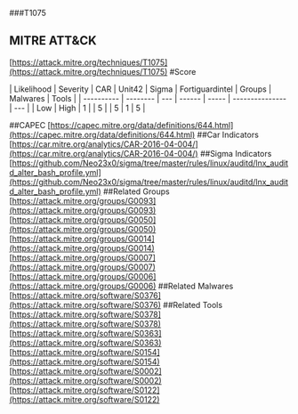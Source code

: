 ###T1075
## MITRE ATT&CK
[https://attack.mitre.org/techniques/T1075](https://attack.mitre.org/techniques/T1075)
#Score

| Likelihood | Severity | CAR | Unit42 | Sigma | Fortiguardintel | Groups | Malwares | Tools |
| ---------- | -------- | --- | ------ | ----- | --------------- | ---  |
| Low | High | 1 |   | 5 |   | 5 | 1 | 5 |

##CAPEC
[https://capec.mitre.org/data/definitions/644.html](https://capec.mitre.org/data/definitions/644.html)
[]()
##Car Indicators
[https://car.mitre.org/analytics/CAR-2016-04-004/](https://car.mitre.org/analytics/CAR-2016-04-004/)
##Sigma Indicators
[https://github.com/Neo23x0/sigma/tree/master/rules/linux/auditd/lnx_auditd_alter_bash_profile.yml](https://github.com/Neo23x0/sigma/tree/master/rules/linux/auditd/lnx_auditd_alter_bash_profile.yml)
[]()
##Related Groups
[https://attack.mitre.org/groups/G0093](https://attack.mitre.org/groups/G0093)
[https://attack.mitre.org/groups/G0050](https://attack.mitre.org/groups/G0050)
[https://attack.mitre.org/groups/G0014](https://attack.mitre.org/groups/G0014)
[https://attack.mitre.org/groups/G0007](https://attack.mitre.org/groups/G0007)
[https://attack.mitre.org/groups/G0006](https://attack.mitre.org/groups/G0006)
[]()
##Related Malwares
[https://attack.mitre.org/software/S0376](https://attack.mitre.org/software/S0376)
[]()
##Related Tools
[https://attack.mitre.org/software/S0378](https://attack.mitre.org/software/S0378)
[https://attack.mitre.org/software/S0363](https://attack.mitre.org/software/S0363)
[https://attack.mitre.org/software/S0154](https://attack.mitre.org/software/S0154)
[https://attack.mitre.org/software/S0002](https://attack.mitre.org/software/S0002)
[https://attack.mitre.org/software/S0122](https://attack.mitre.org/software/S0122)
[]()
